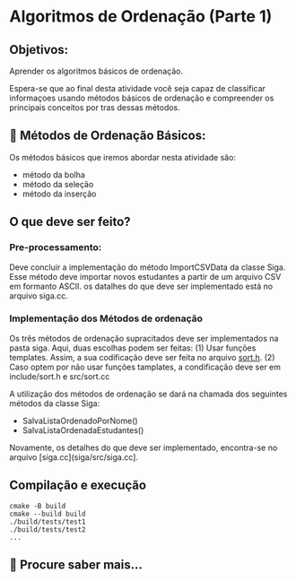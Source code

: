 # Algoritmos de Ordenação (Parte 1)

## Objetivos:
Aprender os algoritmos básicos de ordenação. 

Espera-se que ao final desta atividade você seja capaz de classificar informaçoes usando métodos básicos de ordenação e 
compreender os principais conceitos por tras dessas métodos.

## 📝 Métodos de Ordenação Básicos:

Os métodos básicos que iremos abordar nesta atividade são: 
 - método  da bolha
 - método  da seleção
 - método  da inserção 
 
## O que deve ser feito? 

### Pre-processamento:

Deve concluir a implementação do método ImportCSVData da classe Siga. Esse método deve importar novos estudantes 
a partir de um arquivo CSV em formanto ASCII.  os datalhes do que deve ser implementado está no arquivo siga.cc.

### Implementação dos Métodos de ordenação
Os três métodos de ordenação supracitados deve ser implementados na pasta siga. Aqui, duas escolhas podem ser feitas: 
(1) Usar funções templates. Assim, a sua codificação deve ser feita no arquivo [sort.h](siga/include/sort.h).
(2) Caso optem por não usar funções tamplates, a condificação deve ser em include/sort.h e src/sort.cc

A utilização dos métodos de ordenação se dará na chamada dos seguintes métodos da classe Siga:

 - SalvaListaOrdenadoPorNome()
 - SalvaListaOrdenadaEstudantes()

Novamente, os detalhes do que deve ser implementado, encontra-se no arquivo [siga.cc](siga/src/siga.cc].

## Compilação e execução

```
cmake -B build 
cmake --build build 
./build/tests/test1
./build/tests/test2
...

```
## 📝 Procure saber mais...



